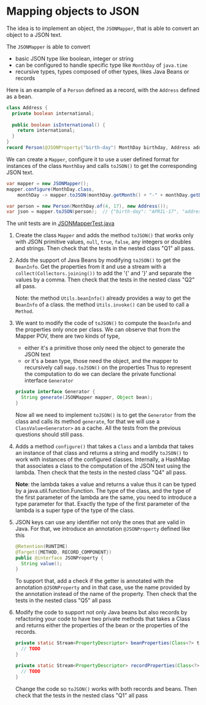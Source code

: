 # Mapping objects to JSON

The idea is to implement an object, the `JSONMapper`, that is able to convert an object to a JSON text.

The `JSONMapper` is able to convert
- basic JSON type like boolean, integer or string
- can be configured to handle specific type like `MonthDay` of `java.time`
- recursive types, types composed of other types, likes Java Beans or records 

Here is an example of a `Person` defined as a record, with the `Address` defined as a bean.

```java
class Address {
  private boolean international;
  
  public boolean isInternational() {
    return international;
  }
}
record Person(@JSONProperty("birth-day") MonthDay birthday, Address address) { }
```

We can create a `Mapper`, configure it to use a user defined format for instances of the class `MonthDay`
and calls `toJSON()` to get the corresponding JSON text.

```java
var mapper = new JSONMapper();
mapper.configure(MonthDay.class,
    monthDay -> mapper.toJSON(monthDay.getMonth() + "-" + monthDay.getDayOfMonth()));

var person = new Person(MonthDay.of(4, 17), new Address());
var json = mapper.toJSON(person);  // {"birth-day": "APRIL-17", "address": {"international": false}}
```

The unit tests are in [JSONMapperTest.java](src/test/java/com/github/forax/framework/mapper/JSONMapperTest.java)

1. Create the class `Mapper` and adds the method `toJSON()` that works only with
   JSON primitive values, `null`, `true`, `false`, any integers or doubles and strings.
   Then check that the tests in the nested class "Q1" all pass.

2. Adds the support of Java Beans by modifying `toJSON()` to get the `BeanInfo`.
   Get the properties  from it and use a stream with a `collect(Collectors.joining())`
   to add the '{' and '}' and  separate the values by a comma.
   Then check that the tests in the nested class "Q2" all pass.

   Note: the method `Utils.beanInfo()` already provides a way to get the `BeanInfo` of a class.
         the method `Utils.invoke()` can be used to call a `Method`.

3. We want to modify the code of `toJSON()` to compute the `BeanInfo` and the properties only once per class.
   We can observe that from the Mapper POV, there are two kinds of type,
   - either it's a primitive those only need the object to generate the JSON text
   - or it's a bean type, those need the object, and the mapper to recursively call `mapp.toJSON()` on the properties
   Thus to represent the computation to do we can declare the private functional interface `Generator`
   ```java
   private interface Generator {
     String generate(JSONMapper mapper, Object bean);
   }
   ```
   Now all we need to implement `toJSON()` is to get the `Generator` from the class and calls its method `generate`,
   for that we will use a `ClassValue<Generator>` as a cache.
   All the tests from the previous questions should still pass.

4. Adds a method `configure()` that takes a `Class` and a lambda that takes an instance of that class
   and returns a string and modify `toJSON()` to work with instances of the configured classes.
   Internally, a HashMap that associates a class to the computation of the JSON text using the lambda.
   Then check that the tests in the nested class "Q4" all pass.

   **Note**: the lambda takes a value and returns a value thus it can be typed by a java.util.function.Function.
   The type of the class, and the type of the first parameter of the lambda are the same,
   you need to introduce a type parameter for that. Exactly the type of the first parameter of the
   lambda is a super type of the type of the class.

5. JSON keys can use any identifier not only the ones that are valid in Java.
   For that, we introduce an annotation `@JSONProperty` defined like this
   ```java
   @Retention(RUNTIME)
   @Target({METHOD, RECORD_COMPONENT})
   public @interface JSONProperty {
     String value();
   }
   ```
   To support that, add a check if the getter is annotated with the annotation `@JSONProperty`
   and in that case, use the name provided by the annotation instead of the name of the property.
   Then check that the tests in the nested class "Q5" all pass

6. Modify the code to support not only Java beans but also records by refactoring
   your code to have two private methods  that takes a Class and returns either the properties of the bean
   or the properties of the records.
   ```java
   private static Stream<PropertyDescriptor> beanProperties(Class<?> type) {
     // TODO
   }

   private static Stream<PropertyDescriptor> recordProperties(Class<?> type) {
     // TODO
   }
   ```
   Change the code so `toJSON()` works with both records and beans.
   Then check that the tests in the nested class "Q1" all pass
